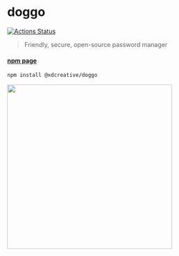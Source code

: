 # doggo
[![Actions Status](https://github.com/wswoodruff/doggo/workflows/code%20push%20test%20runner/badge.svg)](https://github.com/wswoodruff/doggo/actions)
> Friendly, secure, open-source password manager

#### [npm page](https://www.npmjs.com/package/@xdcreative/doggo)

```bash
npm install @xdcreative/doggo
```

<img width=380 src="https://swervy.io/code/doggo-lock" />

